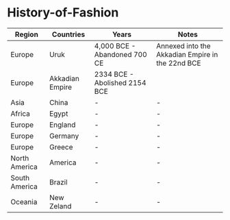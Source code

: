 # History-of-Fashion

Region | Countries | Years | Notes
--- | --- | --- | ---
Europe | Uruk | 4,000 BCE - Abandoned 700 CE | Annexed into the Akkadian Empire in the 22nd BCE
Europe | Akkadian Empire | 2334 BCE - Abolished 2154 BCE |
Asia | China | - | -
Africa | Egypt | - | -
Europe | England | - | -
Europe | Germany | - | -
Europe | Greece | - | -
North America | America | - | -
South America | Brazil | - | -
Oceania | New Zeland | - | -
